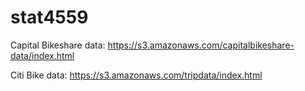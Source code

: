 # stat4559

Capital Bikeshare data: https://s3.amazonaws.com/capitalbikeshare-data/index.html

Citi Bike data: https://s3.amazonaws.com/tripdata/index.html
